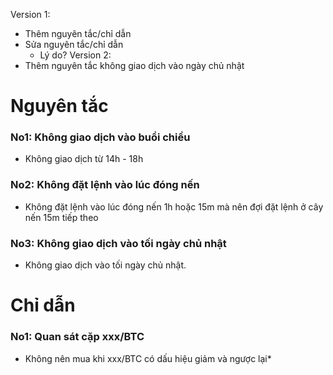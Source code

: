 Version 1:
  * Thêm nguyên tắc/chỉ dẫn
  * Sửa nguyên tắc/chỉ dẫn
     * Lý do?
Version 2:
  * Thêm nguyên tắc không giao dịch vào ngày chủ nhật

# Nguyên tắc

### No1: Không giao dịch vào buổi chiều
* Không giao dịch từ 14h - 18h

### No2: Không đặt lệnh vào lúc đóng nến
* Không đặt lệnh vào lúc đóng nến 1h hoặc 15m mà nên đợi đặt lệnh ở cây nến 15m tiếp theo

### No3: Không giao dịch vào tối ngày chủ nhật
* Không giao dịch vào tối ngày chủ nhật.

# Chỉ dẫn

### No1: Quan sát cặp xxx/BTC
* Không nên mua khi xxx/BTC có dấu hiệu giảm và ngược lại*
